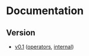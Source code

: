 # Documentation

## Version

* [v0.1](v0.1) ([operators](v0.1-operator), [internal](v0.1-internal))
